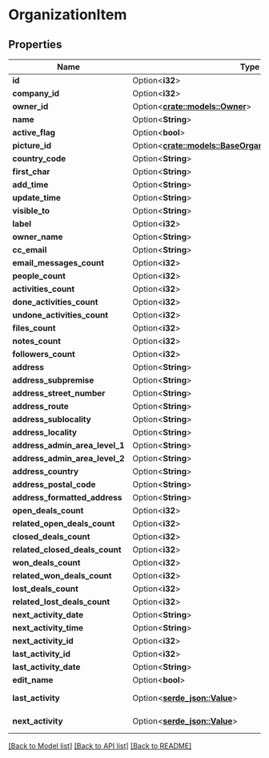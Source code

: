 # OrganizationItem

## Properties

Name | Type | Description | Notes
------------ | ------------- | ------------- | -------------
**id** | Option<**i32**> | The ID of the organization | [optional]
**company_id** | Option<**i32**> | The ID of the company related to the organization | [optional]
**owner_id** | Option<[**crate::models::Owner**](owner.md)> |  | [optional]
**name** | Option<**String**> | The name of the organization | [optional]
**active_flag** | Option<**bool**> | Whether the organization is active or not | [optional]
**picture_id** | Option<[**crate::models::BaseOrganizationItemAllOfPictureId**](baseOrganizationItem_allOf_picture_id.md)> |  | [optional]
**country_code** | Option<**String**> | The country code of the organization | [optional]
**first_char** | Option<**String**> | The first character of the organization name | [optional]
**add_time** | Option<**String**> | The creation date and time of the organization | [optional]
**update_time** | Option<**String**> | The last updated date and time of the organization | [optional]
**visible_to** | Option<**String**> | The visibility group ID of who can see the organization | [optional]
**label** | Option<**i32**> | The label assigned to the organization | [optional]
**owner_name** | Option<**String**> | The name of the organization owner | [optional]
**cc_email** | Option<**String**> | The BCC email associated with the organization | [optional]
**email_messages_count** | Option<**i32**> | The count of email messages related to the organization | [optional]
**people_count** | Option<**i32**> | The count of persons related to the organization | [optional]
**activities_count** | Option<**i32**> | The count of activities related to the organization | [optional]
**done_activities_count** | Option<**i32**> | The count of done activities related to the organization | [optional]
**undone_activities_count** | Option<**i32**> | The count of undone activities related to the organization | [optional]
**files_count** | Option<**i32**> | The count of files related to the organization | [optional]
**notes_count** | Option<**i32**> | The count of notes related to the organization | [optional]
**followers_count** | Option<**i32**> | The count of followers related to the organization | [optional]
**address** | Option<**String**> | The full address of the organization | [optional]
**address_subpremise** | Option<**String**> | The sub-premise of the organization location | [optional]
**address_street_number** | Option<**String**> | The street number of the organization location | [optional]
**address_route** | Option<**String**> | The route of the organization location | [optional]
**address_sublocality** | Option<**String**> | The sub-locality of the organization location | [optional]
**address_locality** | Option<**String**> | The locality of the organization location | [optional]
**address_admin_area_level_1** | Option<**String**> | The level 1 admin area of the organization location | [optional]
**address_admin_area_level_2** | Option<**String**> | The level 2 admin area of the organization location | [optional]
**address_country** | Option<**String**> | The country of the organization location | [optional]
**address_postal_code** | Option<**String**> | The postal code of the organization location | [optional]
**address_formatted_address** | Option<**String**> | The formatted organization location | [optional]
**open_deals_count** | Option<**i32**> | The count of open deals related with the item | [optional]
**related_open_deals_count** | Option<**i32**> | The count of related open deals related with the item | [optional]
**closed_deals_count** | Option<**i32**> | The count of closed deals related with the item | [optional]
**related_closed_deals_count** | Option<**i32**> | The count of related closed deals related with the item | [optional]
**won_deals_count** | Option<**i32**> | The count of won deals related with the item | [optional]
**related_won_deals_count** | Option<**i32**> | The count of related won deals related with the item | [optional]
**lost_deals_count** | Option<**i32**> | The count of lost deals related with the item | [optional]
**related_lost_deals_count** | Option<**i32**> | The count of related lost deals related with the item | [optional]
**next_activity_date** | Option<**String**> | The date of the next activity associated with the deal | [optional]
**next_activity_time** | Option<**String**> | The time of the next activity associated with the deal | [optional]
**next_activity_id** | Option<**i32**> | The ID of the next activity associated with the deal | [optional]
**last_activity_id** | Option<**i32**> | The ID of the last activity associated with the deal | [optional]
**last_activity_date** | Option<**String**> | The date of the last activity associated with the deal | [optional]
**edit_name** | Option<**bool**> | If the company ID of the organization and company ID of the request is same or not | [optional]
**last_activity** | Option<[**serde_json::Value**](.md)> | Please refer to response schema of <a href=\"https://developers.pipedrive.com/docs/api/v1/Activities#getActivity\">Activity</a> | [optional]
**next_activity** | Option<[**serde_json::Value**](.md)> | Please refer to response schema of <a href=\"https://developers.pipedrive.com/docs/api/v1/Activities#getActivity\">Activity</a> | [optional]

[[Back to Model list]](../README.md#documentation-for-models) [[Back to API list]](../README.md#documentation-for-api-endpoints) [[Back to README]](../README.md)


